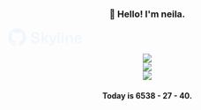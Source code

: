 
<h3 align="center">👋 Hello! I'm neila.</h3>
<a href="https://skyline.github.com/neila-a/2022"><svg xmlns="http://www.w3.org/2000/svg" width="134" height="32" viewBox="0 0 134 32" class="w-24 md:w-auto landscape:w-24"><path fill="#F0F6FC" fill-rule="evenodd" d="M49.072 27.27C53.77 27.27 56.902 25.056 56.902 21.141 56.902 17.739 54.472 16.146 51.61 15.579L48.235 14.904C47.128 14.661 45.157 14.283 45.157 12.393 45.157 10.854 46.372 9.855 48.64 9.855 50.881 9.855 52.42 10.827 52.555 12.852L56.2 12.852C56.119 9.369 53.392 7.047 48.802 7.047 44.374 7.047 41.431 9.369 41.431 12.879 41.431 17.037 45.319 17.847 47.074 18.225L50.395 18.927C51.259 19.116 53.122 19.521 53.122 21.519 53.122 23.247 51.691 24.435 49.126 24.435 46.291 24.435 44.779 23.166 44.671 20.871L41.026 20.871C41.053 24.624 43.915 27.27 49.072 27.27zM63.517 27L63.517 22.788 65.623 20.628 69.808 27 73.642 27 67.945 18.252 73.372 12.69 69.187 12.69 63.517 18.63 63.517 7.047 60.142 7.047 60.142 27 63.517 27zM76.288 31.779C79.717 31.779 81.499 29.862 82.39 27.243L87.493 12.69 83.983 12.69 82.093 18.792 80.851 23.004 80.662 23.004 79.393 18.792 77.368 12.69 73.75 12.69 79.096 26.325 78.853 27.027C78.61 27.81 77.935 28.971 75.991 28.971 75.748 28.971 75.289 28.971 74.695 28.863L74.695 31.644C75.181 31.725 75.829 31.779 76.288 31.779zM92.704 27L92.704 7.047 89.383 7.047 89.383 27 92.704 27zM99.967 10.827L99.967 7.209 96.646 7.209 96.646 10.827 99.967 10.827zM99.967 27L99.967 12.69 96.646 12.69 96.646 27 99.967 27zM107.257 27L107.257 19.467C107.257 16.983 108.634 15.255 110.848 15.255 112.738 15.255 113.791 16.335 113.791 18.684L113.791 27 117.166 27 117.166 18.333C117.166 14.796 115.492 12.42 112.225 12.42 110.092 12.42 108.364 13.473 107.473 15.336L107.257 15.336 106.852 12.69 103.909 12.69 103.909 27 107.257 27zM126.886 27.27C130.369 27.27 132.988 25.38 133.474 22.572L130.153 22.572C129.829 23.787 128.587 24.651 126.859 24.651 124.645 24.651 123.214 23.22 123.268 20.601L133.258 20.601C133.339 20.142 133.393 19.44 133.393 18.9 133.393 15.012 130.909 12.42 126.832 12.42 122.701 12.42 119.92 15.336 119.92 19.872 119.92 24.354 122.728 27.27 126.886 27.27zM130.045 18.306L123.295 18.306C123.376 16.335 124.726 15.012 126.751 15.012 128.803 15.012 130.018 16.227 130.045 18.306zM15.9985267-1.77635684e-14C7.16436969-1.77635684e-14 0 7.3446728 0 16.4054189 0 23.6534115 4.58405721 29.801667 10.9420179 31.9709287 11.7425335 32.1219915 12.0342552 31.6154276 12.0342552 31.1803667 12.0342552 30.7916318 12.020504 29.7593694 12.0126462 28.3907406 7.56217195 29.3817125 6.62316216 26.1912664 6.62316216 26.1912664 5.89533135 24.2959319 4.84631204 23.7913822 4.84631204 23.7913822 3.3935971 22.7742261 4.95632156 22.7943678 4.95632156 22.7943678 6.56226404 22.9101826 7.40697996 24.4852639 7.40697996 24.4852639 8.83415697 26.9918991 11.1522146 26.2678048 12.063722 25.8478503 12.2090917 24.7883966 12.6226097 24.0653094 13.0793456 23.6554257 9.52662758 23.2415136 5.7912152 21.8336084 5.7912152 15.5473822 5.7912152 13.7567847 6.41492986 12.2914756 7.43841125 11.1454126 7.27339697 10.7304934 6.72433162 9.06175317 7.5955677 6.80386802 7.5955677 6.80386802 8.93827312 6.36276467 11.9949661 8.4857004 13.27088 8.12113554 14.6401056 7.93986019 16.0004911 7.93281059 17.3598944 7.93986019 18.7281378 8.12113554 20.0060161 8.4857004 23.0607447 6.36276467 24.4014856 6.80386802 24.4014856 6.80386802 25.2746861 9.06175317 24.7256208 10.7304934 24.5615888 11.1454126 25.5870346 12.2914756 26.2058381 13.7567847 26.2058381 15.5473822 26.2058381 21.8497218 22.4645324 23.2364782 18.9010099 23.6423336 19.4746309 24.1488974 19.9863716 25.1499402 19.9863716 26.6807098 19.9863716 28.8731344 19.966727 30.6425832 19.966727 31.1803667 19.966727 31.6194559 20.255502 32.1300481 21.0668222 31.9699216 27.4198717 29.7956245 32 23.6513973 32 16.4054189 32 7.3446728 24.8356303-1.77635684e-14 15.9985267-1.77635684e-14"></path></svg>
<p align="center">
  <!-- blog -->
</p>
<p align="center">
  <a href="https://github.com/neila-a" title="Neila's GitHub Stats">
    <img src="https://github-readme-stats.vercel.app/api?username=neila-a&show_icons=true&count_private=true&layout=compact&theme=default">
  </a>
  <br/>
  
  <a href="https://wakatime.com/@neila" title="Wakatime Stats">
    <img src="https://github-readme-stats.vercel.app/api/wakatime?username=@neila&layout=compact">
  </a>
  <br/>
  <a href="https://github.com/neila-a" title="Most Used Languages">
    <img src="https://github-readme-stats.vercel.app/api/top-langs/?username=neila-a&layout=compact&count_private=true&theme=default">
  </a>
</p>
<h4 align="center">Today is 6538 - 27 - 40.</h4>